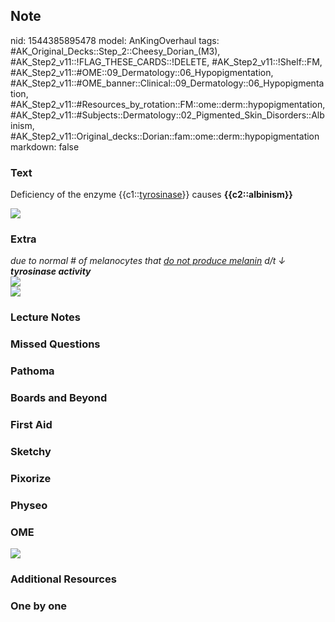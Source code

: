 ## Note
nid: 1544385895478
model: AnKingOverhaul
tags: #AK_Original_Decks::Step_2::Cheesy_Dorian_(M3), #AK_Step2_v11::!FLAG_THESE_CARDS::!DELETE, #AK_Step2_v11::!Shelf::FM, #AK_Step2_v11::#OME::09_Dermatology::06_Hypopigmentation, #AK_Step2_v11::#OME_banner::Clinical::09_Dermatology::06_Hypopigmentation, #AK_Step2_v11::#Resources_by_rotation::FM::ome::derm::hypopigmentation, #AK_Step2_v11::#Subjects::Dermatology::02_Pigmented_Skin_Disorders::Albinism, #AK_Step2_v11::Original_decks::Dorian::fam::ome::derm::hypopigmentation
markdown: false

### Text
Deficiency of the enzyme {{c1::<u>tyrosinase</u>}} causes
<b>{{c2::albinism}}</b>
<div>
  <b><img src="paste-179937654865921.jpg"></b>
</div>

### Extra
<div>
  <div>
    <i>due to normal # of melanocytes that <u>do not produce
    melanin</u> d/t ↓ <b>tyrosinase activity</b></i>
  </div><img src="paste-158802120802307.jpg">
  <div>
    <i><img src="paste-380001526480897.jpg"></i>
  </div>
</div>

### Lecture Notes


### Missed Questions


### Pathoma


### Boards and Beyond


### First Aid


### Sketchy


### Pixorize


### Physeo


### OME
<div class="ome-widget">
  <a href=
  "https://onlinemeded.org/spa/dermatology/hypopigmentation/acquire?ref=anki">
  <img src="_OME_AnkiFlashcards_Lesson_2.png"></a>
</div>

### Additional Resources


### One by one

